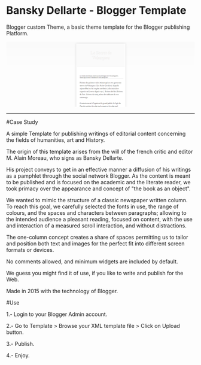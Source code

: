 # Bansky Dellarte - Blogger Template

 Blogger custom Theme, a basic theme template for the Blogger publishing Platform.

 ![](https://github.com/delfiramirez/blogger-theme/blob/master/assets/bansky-template.png)
 
 -----------------------------------------------------------------------------------------------------------------------------------------------------------------------------------------------------------------------------------------------------------------------------------

#Case Study

A simple Template for publishing writings of editorial content concerning the fields of humanities, art and History.

The origin of this template arises from the will of the french critic and editor M. Alain Moreau, who signs as Bansky Dellarte.

His project conveys to get in an effective manner a diffusion of his writings as a pamphlet through the social network Blogger. As the content is meant to be published and is focused on the academic and the literate reader, we took primacy over the appearance and concept of "the book as an object".

We wanted to mimic the structure of a classic newspaper written column. To reach this goal, we carefully selected the fonts in use, the range of colours, and the spaces and characters between paragraphs; allowing to the intended audience  a pleasant reading, focused on content, with the use and interaction of a measured scroll interaction, and without distractions.

The one-column concept creates a share of spaces permitting us to tailor and position both text and images for the perfect fit into different screen formats or devices.

No comments allowed, and minimum widgets are included by default.

We guess you might find it of use, if you like to write and publish for the Web.

Made in 2015 with the technology of Blogger.


#Use

1.- Login to your Blogger Admin account.

2.- Go to Template > Browse your XML template file > Click on Upload button.

3.- Publish.

4.- Enjoy.


